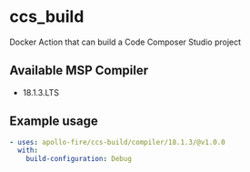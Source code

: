 # ccs_build
Docker Action that can build a Code Composer Studio project

## Available MSP Compiler
* 18.1.3.LTS

## Example usage
```yaml
- uses: apollo-fire/ccs-build/compiler/18.1.3/@v1.0.0
  with:
    build-configuration: Debug
```
